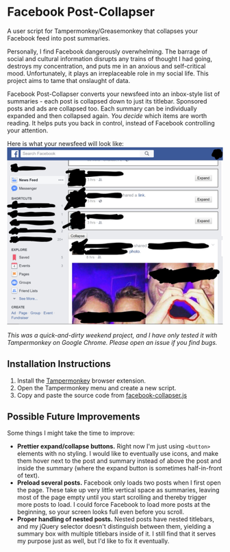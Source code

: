 # Facebook Post-Collapser
A user script for Tampermonkey/Greasemonkey that collapses your Facebook feed into post summaries.

Personally, I find Facebook dangerously overwhelming. The barrage of social and cultural information disrupts any trains of thought I had going, destroys my concentration, and puts me in an anxious and self-critical mood. Unfortunately, it plays an irreplaceable role in my social life. This project aims to tame that onslaught of data.

Facebook Post-Collapser converts your newsfeed into an inbox-style list of summaries - each post is collapsed down to just its titlebar. Sponsored posts and ads are collapsed too. Each summary can be individually expanded and then collapsed again. _You decide_ which items are worth reading. It helps puts you back in control, instead of Facebook controlling your attention.

Here is what your newsfeed will look like:
![Facebook Post-Collapser Screenshot](/Screenshot.jpg)

_This was a quick-and-dirty weekend project, and I have only tested it with Tampermonkey on Google Chrome. Please open an issue if you find bugs._

## Installation Instructions

1. Install the [Tampermonkey](https://tampermonkey.net/) browser extension.
2. Open the Tampermonkey menu and create a new script.
3. Copy and paste the source code from [facebook-collapser.js](/facebook-collapser.js)

## Possible Future Improvements

Some things I might take the time to improve:
- **Prettier expand/collapse buttons.** Right now I'm just using `<button>` elements with no styling. I would like to eventually use icons, and make them hover next to the post and summary instead of above the post and inside the summary (where the expand button is sometimes half-in-front of text).
- **Preload several posts.** Facebook only loads two posts when I first open the page. These take up very little vertical space as summaries, leaving most of the page empty until you start scrolling and thereby trigger more posts to load. I could force Facebook to load more posts at the beginning, so your screen looks full even before you scroll.
- **Proper handling of nested posts.** Nested posts have nested titlebars, and my jQuery selector doesn't distinguish between them, yielding a summary box with multiple titlebars inside of it. I still find that it serves my purpose just as well, but I'd like to fix it eventually.
